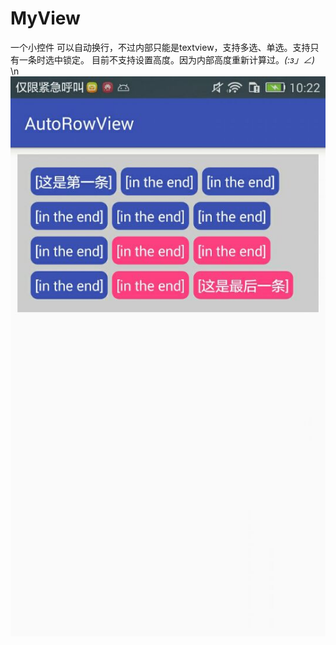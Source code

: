 # MyView
一个小控件
可以自动换行，不过内部只能是textview，支持多选、单选。支持只有一条时选中锁定。
目前不支持设置高度。因为内部高度重新计算过。_(:з」∠)_
\n
![image](https://github.com/xiyezifeng/AutoRowView/raw/master/pic/pic_1.jpg)
